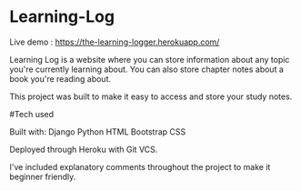# Learning-Log

Live demo : https://the-learning-logger.herokuapp.com/

Learning Log is a website where you can store information about any topic you're currently learning about.
You can also store chapter notes about a book you're reading about.

This project was built to make it easy to access and store your study notes.

#Tech used

Built with:
    Django
    Python
    HTML
    Bootstrap
    CSS
    
Deployed through Heroku with Git VCS.

I've included explanatory comments throughout the project to make it beginner friendly.
